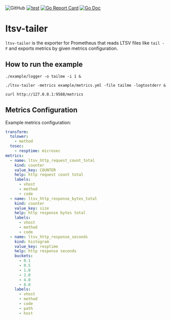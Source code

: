 ![GitHub](https://img.shields.io/github/license/hirose31/ltsv-tailer)
[![test](https://github.com/hirose31/ltsv-tailer/actions/workflows/test.yml/badge.svg)](https://github.com/hirose31/ltsv-tailer/actions/workflows/test.yml)
[![Go Report Card](https://goreportcard.com/badge/github.com/hirose31/ltsv-tailer?style=flat-square)](https://goreportcard.com/report/github.com/hirose31/ltsv-tailer)
[![Go Doc](https://img.shields.io/badge/godoc-reference-blue.svg?style=flat-square)](http://godoc.org/github.com/hirose31/ltsv-tailer)

# ltsv-tailer

`ltsv-tailer` is the exporter for Prometheus that reads LTSV files like `tail -F` and exports metrics by given metrics configuration.

## How to run the example

```
./example/logger -o tailme -i 1 &

./ltsv-tailer -metrics example/metrics.yml -file tailme -logtostderr &

curl http://127.0.0.1:9588/metrics
```

## Metrics Configuration

Example metrics configuration:

``` yaml
transform:
  tolower:
    - method
  tosec:
    - resptime: microsec
metrics:
  - name: ltsv_http_request_count_total
    kind: counter
    value_key: COUNTER
    help: http request count total
    labels:
      - vhost
      - method
      - code
  - name: ltsv_http_response_bytes_total
    kind: counter
    value_key: size
    help: http response bytes total
    labels:
      - vhost
      - method
      - code
  - name: ltsv_http_response_seconds
    kind: histogram
    value_key: resptime
    help: http response seconds
    buckets:
      - 0.1
      - 0.5
      - 1.0
      - 2.0
      - 4.0
      - 8.0
    labels:
      - vhost
      - method
      - code
      - path
      - host
```
